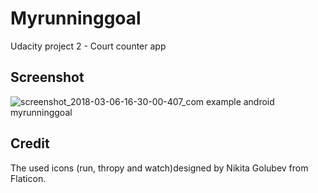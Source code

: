 # Myrunninggoal
Udacity project 2 - Court counter app

## Screenshot
![screenshot_2018-03-06-16-30-00-407_com example android myrunninggoal](https://user-images.githubusercontent.com/22984926/37043333-af1dba8a-2160-11e8-9b7e-3e2d10ae6de9.png)

## Credit
The used icons (run, thropy and watch)designed by Nikita Golubev from Flaticon.
